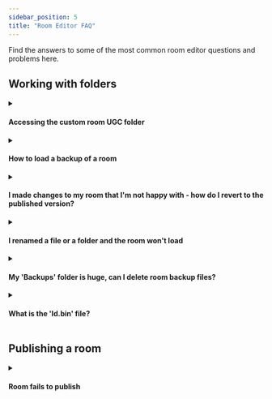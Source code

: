 ```yaml
---
sidebar_position: 5
title: "Room Editor FAQ"
---
```


Find the answers to some of the most common room editor questions and problems here.


## Working with folders

<details><summary> <h4>Accessing the custom room UGC folder</h4></summary> 

All custom rooms are located in their own folders in the UGC folder. There is a button in the Room Editor menu that opens the correct room folder for you.
![UGC Button](./img/UGCButton.png)

Mac users cannot open it this way because the folder is within the hidden "library" folder that you will need to make visible/accessible.

UGC folder path:
```
Windows: %USERPROFILE%\AppData\LocalLow\Pine Studio\Escape Simulator\UGC
Mac: user/Library/Application Support/Pine Studio/Escape Simulator
```

📓 **Note:** The UGC folder contains your custom created rooms and rooms copied from other creators. Rooms you subscribed to are located in another folder.

</details>

<details><summary><h4>How to load a backup of a room</h4></summary> 

1. Open the room UGC folder where the 'Room.room' file is located
2. Rename the 'Room.room' file
3. Open the 'Backups' folder
4. Choose a backup file you want to revert to (probably the one created most recently)
5. Copy and paste the chosen backup file to the place where the 'Room.room' file was
6. Backup files have a different extension, e.g. 'Room.roombk1auto', rename the new backup file to 'Room.room'

Now you can restart the game and load the room in the Room Editor. If the room doesn't appear in the list 'Your Rooms' check the new file extension name again.

⚠️ **Important**: To load the room the file needs to be called exactly 'Room.room'

⚠️ **Important**: Be careful when deleting files, you could lose your room if you delete the wrong files.

</details>

<details><summary><h4>I made changes to my room that I'm not happy with - how do I revert to the published version?</h4></summary> 

Thanks Robin for these tips:

1. Subscribe to the previous version of your room on Steam
2. Make a copy for yourself from the ES menu (Workshop - Community Rooms - Copy)
3. Work with that copy in ES editor
4. When you want to update on Steam, make sure that you update the ID in the upload window to match the Steam ID (in the URL) so it overwrites that room and doesn't create a new workshop entry.

</details>

<details><summary><h4>I renamed a file or a folder and the room won't load</h4></summary> 

All folders in the **base UGC** folder need to be named 'Room_*number*'. If you renamed the room folder just rename it back to that format, e.g. 'Room_1' or 'Room_22'.

The **room UGC** folder needs to contain these files:
 - 'Room.room'
 - 'Preview.jpg'
 - 'Id.bin' - if you published the room

If you renamed one of these files rename them back to these names and restart the game.

</details>


<details><summary><h4>My 'Backups' folder is huge, can I delete room backup files?</h4></summary> 

A backup file is created every time you press the play button to test the room while in the Room Editor, which can create a lot of files. You can delete any file from the 'Backups' folder you don't need. 

⚠️ **Important**: Deleting all backup files means you can lose your room if your original 'Room.room' file corrupts.

</details>

<details><summary><h4>What is the 'Id.bin' file?</h4></summary> 

The 'Id.bin' file is created when first publishing the room to the Steam workshop and it contains the ID of the Steam workshop item you published the room to. This file is not uploaded to the Steam workshop when publishing the room and only the publisher of the room should have access to it.

⚠️ **Important**: Deleting this file means you won't be able to update the workshop room.

</details>

## Publishing a room

<details><summary> <h4>Room fails to publish</h4></summary> 

1. Make sure you're logged into Steam
2. Make sure Steam servers are up and running
3. Make sure you're on an account that owns the game. Steam blocks uploads to the workshop from accounts that have the game Family shared.
4. Check if there is a 'tempPublish\_Room\_*number*' (e.g. 'tempPublish_Room_3') folder in the folder path below
```
Windows: %USERPROFILE%\AppData\LocalLow\Pine Studio\Escape Simulator\
Mac: user/Library/Application Support/Pine Studio/Escape Simulator/
```
If there is delete it and try uploading the room again.

⚠️ **Important**: Make sure you only delete the folder that starts with 'tempPublish_'.

</details>
